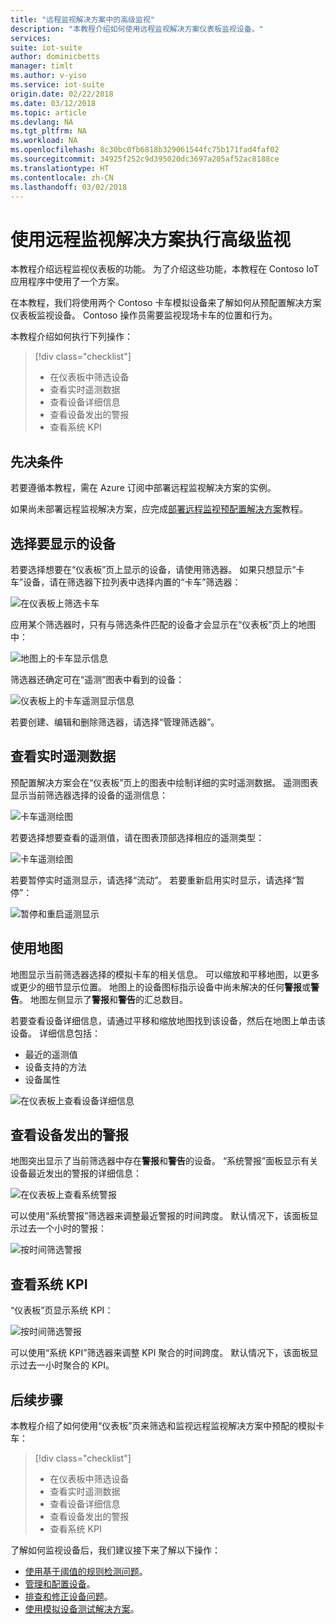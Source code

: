 ```yaml
---
title: "远程监视解决方案中的高级监视"
description: "本教程介绍如何使用远程监视解决方案仪表板监视设备。"
services: 
suite: iot-suite
author: dominicbetts
manager: timlt
ms.author: v-yiso
ms.service: iot-suite
origin.date: 02/22/2018
ms.date: 03/12/2018
ms.topic: article
ms.devlang: NA
ms.tgt_pltfrm: NA
ms.workload: NA
ms.openlocfilehash: 8c30bc0fb6818b329061544fc75b171fad4faf02
ms.sourcegitcommit: 34925f252c9d395020dc3697a205af52ac8188ce
ms.translationtype: HT
ms.contentlocale: zh-CN
ms.lasthandoff: 03/02/2018
---
```

# <a name="perform-advanced-monitoring-using-the-remote-monitoring-solution"></a>使用远程监视解决方案执行高级监视

本教程介绍远程监视仪表板的功能。 为了介绍这些功能，本教程在 Contoso IoT 应用程序中使用了一个方案。

在本教程，我们将使用两个 Contoso 卡车模拟设备来了解如何从预配置解决方案仪表板监视设备。 Contoso 操作员需要监视现场卡车的位置和行为。

本教程介绍如何执行下列操作：

>[!div class="checklist"]
> * 在仪表板中筛选设备
> * 查看实时遥测数据
> * 查看设备详细信息
> * 查看设备发出的警报
> * 查看系统 KPI

## <a name="prerequisites"></a>先决条件

若要遵循本教程，需在 Azure 订阅中部署远程监视解决方案的实例。

如果尚未部署远程监视解决方案，应完成[部署远程监视预配置解决方案](iot-suite-remote-monitoring-deploy.md)教程。

## <a name="choose-the-devices-to-display"></a>选择要显示的设备

若要选择想要在“仪表板”页上显示的设备，请使用筛选器。 如果只想显示“卡车”设备，请在筛选器下拉列表中选择内置的“卡车”筛选器：

![在仪表板上筛选卡车](./media/iot-suite-remote-monitoring-monitor/dashboardtruckfilter.png)

应用某个筛选器时，只有与筛选条件匹配的设备才会显示在“仪表板”页上的地图中：

![地图上的卡车显示信息](./media/iot-suite-remote-monitoring-monitor/dashboardtruckmap.png)

筛选器还确定可在“遥测”图表中看到的设备：

![仪表板上的卡车遥测显示信息](./media/iot-suite-remote-monitoring-monitor/dashboardtelemetry.png)

若要创建、编辑和删除筛选器，请选择“管理筛选器”。

## <a name="view-real-time-telemetry"></a>查看实时遥测数据

预配置解决方案会在“仪表板”页上的图表中绘制详细的实时遥测数据。 遥测图表显示当前筛选器选择的设备的遥测信息：

![卡车遥测绘图](./media/iot-suite-remote-monitoring-monitor/dashboardtelemetryview.png)

若要选择想要查看的遥测值，请在图表顶部选择相应的遥测类型：

![卡车遥测绘图](./media/iot-suite-remote-monitoring-monitor/dashboardselecttelemetry.png)

若要暂停实时遥测显示，请选择“流动”。 若要重新启用实时显示，请选择“暂停”：

![暂停和重启遥测显示](./media/iot-suite-remote-monitoring-monitor/dashboardtelemetrypause.png)

## <a name="use-the-map"></a>使用地图

地图显示当前筛选器选择的模拟卡车的相关信息。 可以缩放和平移地图，以更多或更少的细节显示位置。 地图上的设备图标指示设备中尚未解决的任何**警报**或**警告**。 地图左侧显示了**警报**和**警告**的汇总数目。

若要查看设备详细信息，请通过平移和缩放地图找到该设备，然后在地图上单击该设备。 详细信息包括：

* 最近的遥测值
* 设备支持的方法
* 设备属性

![在仪表板上查看设备详细信息](./media/iot-suite-remote-monitoring-monitor/dashboarddevicedetail.png)

## <a name="view-alarms-from-your-devices"></a>查看设备发出的警报

地图突出显示了当前筛选器中存在**警报**和**警告**的设备。 “系统警报”面板显示有关设备最近发出的警报的详细信息：

![在仪表板上查看系统警报](media/iot-suite-remote-monitoring-monitor/dashboardsystemalarms.png)

可以使用“系统警报”筛选器来调整最近警报的时间跨度。 默认情况下，该面板显示过去一个小时的警报：

![按时间筛选警报](./media/iot-suite-remote-monitoring-monitor/dashboardalarmsfilter.png)

## <a name="view-the-system-kpis"></a>查看系统 KPI

“仪表板”页显示系统 KPI：

![按时间筛选警报](./media/iot-suite-remote-monitoring-monitor/dashboardkpis.png)

可以使用“系统 KPI”筛选器来调整 KPI 聚合的时间跨度。 默认情况下，该面板显示过去一小时聚合的 KPI。

## <a name="next-steps"></a>后续步骤

本教程介绍了如何使用“仪表板”页来筛选和监视远程监视解决方案中预配的模拟卡车：

<!-- Repeat task list from intro -->
>[!div class="checklist"]
> * 在仪表板中筛选设备
> * 查看实时遥测数据
> * 查看设备详细信息
> * 查看设备发出的警报
> * 查看系统 KPI

了解如何监视设备后，我们建议接下来了解以下操作：

* [使用基于阈值的规则检测问题](./iot-suite-remote-monitoring-automate.md)。
* [管理和配置设备](./iot-suite-remote-monitoring-manage.md)。
* [排查和修正设备问题](./iot-suite-remote-monitoring-maintain.md)。
* [使用模拟设备测试解决方案](iot-suite-remote-monitoring-test.md)。

<!-- Next tutorials in the sequence -->